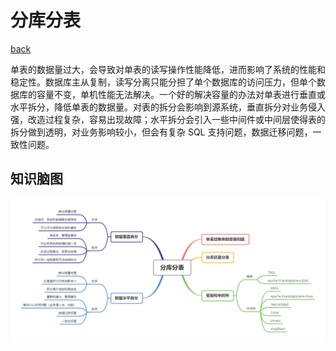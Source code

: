 # 分库分表

[back](../README.md)

单表的数据量过大，会导致对单表的读写操作性能降低，进而影响了系统的性能和稳定性。数据库主从复制，读写分离只能分担了单个数据库的访问压力，但单个数据库的容量不变，单机性能无法解决。一个好的解决容量的办法对单表进行垂直或水平拆分，降低单表的数据量。对表的拆分会影响到源系统，垂直拆分对业务侵入强，改造过程复杂，容易出现故障；水平拆分会引入一些中间件或中间层使得表的拆分做到透明，对业务影响较小，但会有复杂 SQL 支持问题，数据迁移问题，一致性问题。

## 知识脑图

![](./mind/6.分库分表.png)

